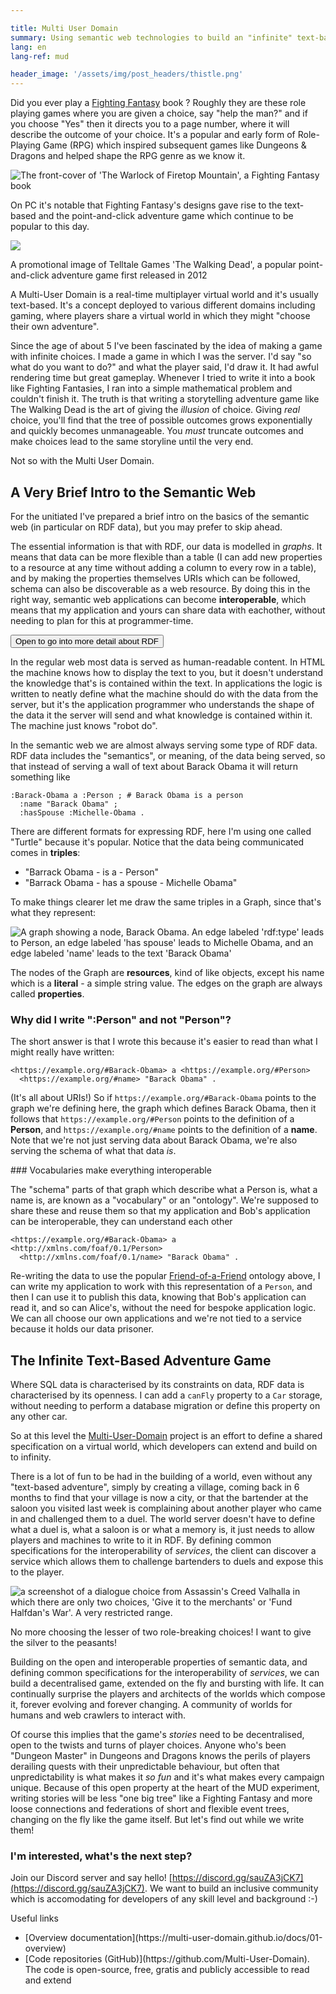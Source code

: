 ```yaml
---

title: Multi User Domain
summary: Using semantic web technologies to build an "infinite" text-based adventure game
lang: en
lang-ref: mud

header_image: '/assets/img/post_headers/thistle.png'
---
```


Did you ever play a [Fighting Fantasy](https://en.wikipedia.org/wiki/Fighting_Fantasy) book ? Roughly they are these role playing games where you are given a choice, say "help the man?" and if you choose "Yes" then it directs you to a page number, where it will describe the outcome of your choice. It's a popular and early form of Role-Playing Game (RPG) which inspired subsequent games like Dungeons & Dragons and helped shape the RPG genre as we know it.

<img src="{{ '/assets/img/post_assets/mud/fighting_fantasy.jpg' | absolute_url }}" class="blog-full-image-vertical" alt="The front-cover of 'The Warlock of Firetop Mountain', a Fighting Fantasy book" />

On PC it's notable that Fighting Fantasy's designs gave rise to the text-based and the point-and-click adventure game which continue to be popular to this day.

<img src="{{ '/assets/img/post_assets/mud/walking_dead.jpg' | absolute_url }}" class="blog-full-image" />
<p class="image-caption">A promotional image of Telltale Games 'The Walking Dead', a popular point-and-click adventure game first released in 2012</p>

A Multi-User Domain is a real-time multiplayer virtual world and it's usually text-based. It's a concept deployed to various different domains including gaming, where players share a virtual world in which they might "choose their own adventure".

Since the age of about 5 I've been fascinated by the idea of making a game with infinite choices. I made a game in which I was the server. I'd say "so what do you want to do?" and what the player said, I'd draw it. It had awful rendering time but great gameplay. Whenever I tried to write it into a book like Fighting Fantasies, I ran into a simple mathematical problem and couldn't finish it. The truth is that writing a storytelling adventure game like The Walking Dead is the art of giving the _illusion_ of choice. Giving _real_ choice, you'll find that the tree of possible outcomes grows exponentially and quickly becomes unmanageable. You _must_ truncate outcomes and make choices lead to the same storyline until the very end.

Not so with the Multi User Domain.

## A Very Brief Intro to the Semantic Web

For the unitiated I've prepared a brief intro on the basics of the semantic web (in particular on RDF data), but you may prefer to skip ahead.

The essential information is that with RDF, our data is modelled in _graphs_. It means that data can be more flexible than a table (I can add new properties to a resource at any time without adding a column to every row in a table), and by making the properties themselves URIs which can be followed, schema can also be discoverable as a web resource. By doing this in the right way, semantic web applications can become **interoperable**, which means that my application and yours can share data with eachother, without needing to plan for this at programmer-time.

<button type="button" class="collapsible-target" data-target="#semantic-web-intro" data-toggle="collapse" aria-expanded="false" aria-controls="semantic-web-intro">Open to go into more detail about RDF</button>
<div class="collapse" id="semantic-web-intro">
In the regular web most data is served as human-readable content. In HTML the machine knows how to display the text to you, but it doesn't understand the knowledge that's is contained within the text. In applications the logic is written to neatly define what the machine should do with the data from the server, but it's the application programmer who understands the shape of the data it the server will send and what knowledge is contained within it. The machine just knows "robot do".

In the semantic web we are almost always serving some type of RDF data. RDF data includes the "semantics", or meaning, of the data being served, so that instead of serving a wall of text about Barack Obama it will return something like

```
:Barack-Obama a :Person ; # Barack Obama is a person
  :name "Barack Obama" ;
  :hasSpouse :Michelle-Obama .
```

There are different formats for expressing RDF, here I'm using one called "Turtle" because it's popular. Notice that the data being communicated comes in **triples**:

* "Barrack Obama - is a - Person"
* "Barrack Obama - has a spouse - Michelle Obama"

To make things clearer let me draw the same triples in a Graph, since that's what they represent:

<img src="{{ '/assets/img/post_assets/mud/obama-rdf-example.png' | absolute_url }}" class="blog-full-image" alt="A graph showing a node, Barack Obama. An edge labeled 'rdf:type' leads to Person, an edge labeled 'has spouse' leads to Michelle Obama, and an edge labeled 'name' leads to the text 'Barack Obama'" />

The nodes of the Graph are **resources**, kind of like objects, except his name which is a **literal** - a simple string value. The edges on the graph are always called **properties**.

### Why did I write ":Person" and not "Person"?

The short answer is that I wrote this because it's easier to read than what I might really have written:

```
<https://example.org/#Barack-Obama> a <https://example.org/#Person>
  <https://example.org/#name> "Barack Obama" .
```

(It's all about URIs!) So if `https://example.org/#Barack-Obama` points to the graph we're defining here, the graph which defines Barack Obama, then it follows that `https://example.org/#Person` points to the definition of a **Person**, and `https://example.org/#name` points to the definition of a **name**. Note that we're not just serving data about Barack Obama, we're also serving the schema of what that data _is_.

### Vocabularies make everything interoperable

The "schema" parts of that graph which describe what a Person is, what a name is, are known as a "vocabulary" or an "ontology". We're supposed to share these and reuse them so that my application and Bob's application can be interoperable, they can understand each other

```
<https://example.org/#Barack-Obama> a <http://xmlns.com/foaf/0.1/Person>
  <http://xmlns.com/foaf/0.1/name> "Barack Obama" .
```

Re-writing the data to use the popular [Friend-of-a-Friend](http://xmlns.com/foaf/spec/) ontology above, I can write my application to work with this representation of a `Person`, and then I can use it to publish this data, knowing that Bob's application can read it, and so can Alice's, without the need for bespoke application logic. We can all choose our own applications and we're not tied to a service because it holds our data prisoner.
</div>

## The Infinite Text-Based Adventure Game

Where SQL data is characterised by its constraints on data, RDF data is characterised by its openness. I can add a `canFly` property to a `Car` storage, without needing to perform a database migration or define this property on any other car.

So at this level the [Multi-User-Domain](https://multi-user-domain.github.io) project is an effort to define a shared specification on a virtual world, which developers can extend and build on to infinity.

There is a lot of fun to be had in the building of a world, even without any "text-based adventure", simply by creating a village, coming back in 6 months to find that your village is now a city, or that the bartender at the saloon you visited last week is complaining about another player who came in and challenged them to a duel. The world server doesn't have to define what a duel is, what a saloon is or what a memory is, it just needs to allow players and machines to write to it in RDF. By defining common specifications for the interoperability of _services_, the client can discover a service which allows them to challenge bartenders to duels and expose this to the player.

<img src="{{ '/assets/img/post_assets/mud/ac_valhalla_limited_choices.jpg' | absolute_url }}" class="blog-full-image" alt="a screenshot of a dialogue choice from Assassin's Creed Valhalla in which there are only two choices, 'Give it to the merchants' or 'Fund Halfdan's War'. A very restricted range." />
<p class="image-caption">No more choosing the lesser of two role-breaking choices! I want to give the silver to the peasants!</p>

Building on the open and interoperable properties of semantic data, and defining common specifications for the interoperability of _services_, we can build a decentralised game, extended on the fly and bursting with life. It can continually surprise the players and architects of the worlds which compose it, forever evolving and forever changing. A community of worlds for humans and web crawlers to interact with.

Of course this implies that the game's _stories_ need to be decentralised, open to the twists and turns of player choices. Anyone who's been "Dungeon Master" in Dungeons and Dragons knows the perils of players derailing quests with their unpredictable behaviour, but often that unpredictability is what makes it _so fun_ and it's what makes every campaign unique. Because of this open property at the heart of the MUD experiment, writing stories will be less "one big tree" like a Fighting Fantasy and more loose connections and federations of short and flexible event trees, changing on the fly like the game itself. But let's find out while we write them!

### I'm interested, what's the next step?

Join our Discord server and say hello! [https://discord.gg/sauZA3jCK7](https://discord.gg/sauZA3jCK7). We want to build an inclusive community which is accomodating for developers of any skill level and background :-)

Useful links
<ul>
<li>[Overview documentation](https://multi-user-domain.github.io/docs/01-overview)</li>
<li>[Code repositories (GitHub)](https://github.com/Multi-User-Domain). The code is open-source, free, gratis and publicly accessible to read and extend</li>
</ul>
